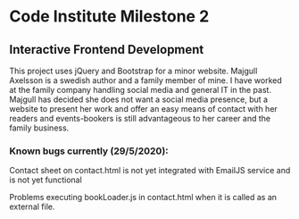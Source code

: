 # Code Institute Milestone 2
## Interactive Frontend Development

This project uses jQuery and Bootstrap for a minor website. Majgull Axelsson is a swedish author and a family member of mine. I have worked at the family company handling social media and general IT in the past. Majgull has decided she does not want a social media presence, but a website to present her work and offer an easy means of contact with her readers and events-bookers is still advantageous to her career and the family business.

### Known bugs currently (29/5/2020):

Contact sheet on contact.html is not yet integrated with EmailJS service and is not yet functional

Problems executing bookLoader.js in contact.html when it is called as an external file.

